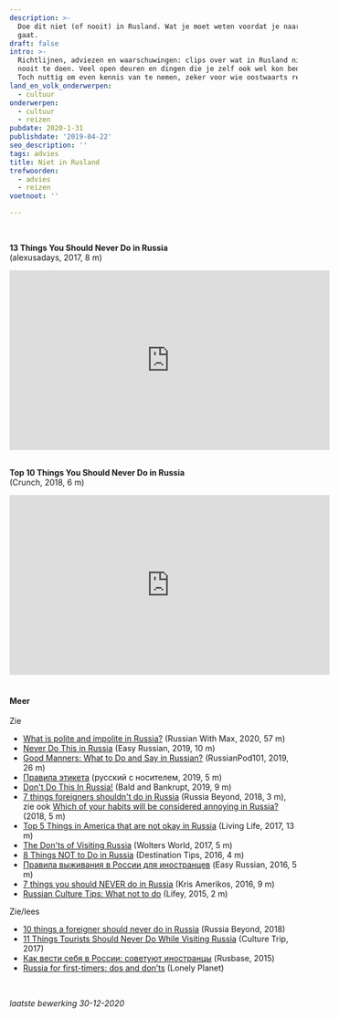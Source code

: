 ```yaml
---
description: >-
  Doe dit niet (of nooit) in Rusland. Wat je moet weten voordat je naar Rusland
  gaat.
draft: false
intro: >-
  Richtlijnen, adviezen en waarschuwingen: clips over wat in Rusland niet of
  nooit te doen. Veel open deuren en dingen die je zelf ook wel kon bedenken.
  Toch nuttig om even kennis van te nemen, zeker voor wie oostwaarts reist.
land_en_volk_onderwerpen:
  - cultuur
onderwerpen:
  - cultuur
  - reizen
pubdate: 2020-1-31
publishdate: '2019-04-22'
seo_description: ''
tags: advies
title: Niet in Rusland
trefwoorden:
  - advies
  - reizen
voetnoot: ''

---
```



 <br/>

**13 Things You Should Never Do in Russia**<br/>
(alexusadays, 2017, 8 m) 

<iframe width="560"
height="315" src="https://www.youtube.com/embed/TDgv0Kuh7fk"
frameborder="0" allow="accelerometer; autoplay; encrypted-media;
gyroscope; picture-in-picture" allowfullscreen></iframe>

<br/>
<br/>

**Top 10 Things You Should Never Do in Russia**<br/>
(Crunch, 2018, 6 m) 

<iframe width="560"
height="315" src="https://www.youtube.com/embed/kvVrIFjTl7k"
frameborder="0" allow="accelerometer; autoplay; encrypted-media;
gyroscope; picture-in-picture" allowfullscreen></iframe>


<br/>
<br/>


#### Meer

Zie
- [What is polite and impolite in Russia?](https://youtu.be/vLNkHtxxKt0) (Russian With Max, 2020, 57 m)
- [Never Do This in Russia](https://www.youtube.com/watch?v=MMjztMVfS0o) (Easy Russian, 2019, 10 m)
- [Good Manners: What to Do and Say in Russian?](https://youtu.be/Ms9ArydnOEU) (RussianPod101, 2019, 26 m)
- [Правила этикета](https://youtu.be/38yzC40Hr-U) (русский с носителем, 2019, 5 m)
- [Don't Do This In Russia!](https://www.youtube.com/watch?v=XkEh-6v6rDU) (Bald and Bankrupt, 2019, 9 m)
- [7 things foreigners shouldn't do in Russia](https://youtu.be/1x_lWDu9Wf8) (Russia Beyond, 2018, 3 m), zie ook [Which of your habits will be considered annoying in Russia?](https://youtu.be/CZI2O8xyNIU) (2018, 5 m)
- [Top 5 Things in America that are not okay in Russia](https://youtu.be/I5AfMwKj6oM) (Living Life, 2017, 13 m)
- [The Don'ts of Visiting Russia](https://youtu.be/rzuPtcmsOKA) (Wolters World, 2017, 5 m)
- [8 Things NOT to Do in Russia](https://youtu.be/FcKhZ8fLyfg) (Destination Tips, 2016, 4 m)
- [Правила выживания в России для иностранцев](https://youtu.be/hkjDYMTUwE0) (Easy Russian, 2016, 5 m)
- [7 things you should NEVER do in Russia](https://www.youtube.com/watch?v=2M7fesHl2SM) (Kris Amerikos, 2016, 9 m)
- [Russian Culture Tips: What not to do](https://youtu.be/62GZ88p0laU) (Lifey, 2015, 2 m)


Zie/lees
- [10 things a foreigner should never do in Russia](https://www.rbth.com/travel/327369-things-foreigner-should-never-do-in-russia) (Russia Beyond, 2018)
- [11 Things Tourists Should Never Do While Visiting Russia](https://theculturetrip.com/europe/russia/articles/11-things-tourists-should-never-do-while-visiting-russia/) (Culture Trip, 2017)
- [Как вести себя в России: советуют иностранцы](https://rb.ru/article/kak-vesti-sebya-v-rossii-sovetuyut-inostrantsy/7456897.html) (Rusbase, 2015)
- [Russia for first-timers: dos and don’ts](https://www.lonelyplanet.com/russia/travel-tips-and-articles/russia-for-first-timers-dos-and-donts/40625c8c-8a11-5710-a052-1479d2775cd2) (Lonely Planet)


<br/>

*laatste bewerking 30-12-2020*

